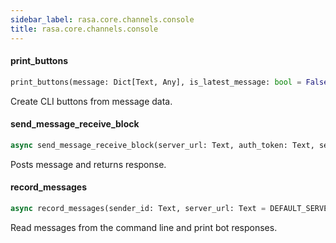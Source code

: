 ```yaml
---
sidebar_label: rasa.core.channels.console
title: rasa.core.channels.console
---
```

#### print\_buttons

```python
print_buttons(message: Dict[Text, Any], is_latest_message: bool = False, color: Text = rasa.shared.utils.io.bcolors.OKBLUE) -> Optional[questionary.Question]
```

Create CLI buttons from message data.

#### send\_message\_receive\_block

```python
async send_message_receive_block(server_url: Text, auth_token: Text, sender_id: Text, message: Text) -> List[Dict[Text, Any]]
```

Posts message and returns response.

#### record\_messages

```python
async record_messages(sender_id: Text, server_url: Text = DEFAULT_SERVER_URL, auth_token: Text = "", max_message_limit: Optional[int] = None, use_response_stream: bool = True, request_timeout: Optional[int] = None) -> int
```

Read messages from the command line and print bot responses.

